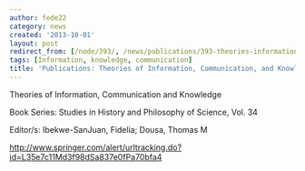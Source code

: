```yaml
---
author: fede22
category: news
created: '2013-10-01'
layout: post
redirect_from: [/node/393/, /news/publications/393-theories-information-communication-and-knowledge/]
tags: [Information, knowledge, communication]
title: 'Publications: Theories of Information, Communication, and Knowledge'
---
```

Theories of Information, Communication and Knowledge

Book Series: Studies in History and Philosophy of Science, Vol. 34

Editor/s: Ibekwe-SanJuan, Fidelia; Dousa, Thomas M

<http://www.springer.com/alert/urltracking.do?id=L35e7c11Md3f98dSa837e0fPa70bfa4>

